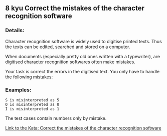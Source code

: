 ## 8 kyu Correct the mistakes of the character recognition software

### Details:  
Character recognition software is widely used to digitise printed texts. Thus the texts can be edited, searched and stored on a computer.

When documents (especially pretty old ones written with a typewriter), are digitised character recognition softwares often make mistakes.

Your task is correct the errors in the digitised text. You only have to handle the following mistakes:
### Examples:
```
S is misinterpreted as 5
O is misinterpreted as 0
I is misinterpreted as 1
```
The test cases contain numbers only by mistake.

[Link to the Kata: Correct the mistakes of the character recognition software](https://www.codewars.com/kata/577bd026df78c19bca0002c0/csharp)